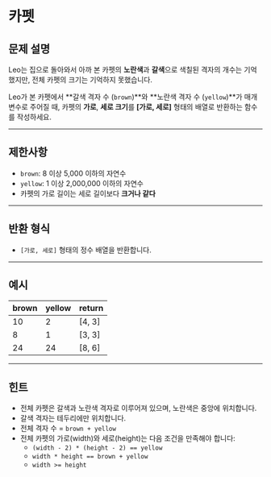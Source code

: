 # 카펫

## 문제 설명

Leo는 집으로 돌아와서 아까 본 카펫의 **노란색**과 **갈색**으로 색칠된 격자의 개수는 기억했지만, 전체 카펫의 크기는 기억하지 못했습니다.

Leo가 본 카펫에서 **갈색 격자 수 (`brown`)**와 **노란색 격자 수 (`yellow`)**가 매개변수로 주어질 때, 카펫의 **가로**, **세로 크기**를 **[가로, 세로]** 형태의 배열로 반환하는 함수를 작성하세요.

---

## 제한사항

- `brown`: 8 이상 5,000 이하의 자연수
- `yellow`: 1 이상 2,000,000 이하의 자연수
- 카펫의 가로 길이는 세로 길이보다 **크거나 같다**

---

## 반환 형식

- `[가로, 세로]` 형태의 정수 배열을 반환합니다.

---

## 예시

| brown | yellow | return  |
|-------|--------|---------|
| 10    | 2      | [4, 3]  |
| 8     | 1      | [3, 3]  |
| 24    | 24     | [8, 6]  |

---

## 힌트

- 전체 카펫은 갈색과 노란색 격자로 이루어져 있으며, 노란색은 중앙에 위치합니다.
- 갈색 격자는 테두리에만 위치합니다.
- 전체 격자 수 = `brown + yellow`
- 전체 카펫의 가로(width)와 세로(height)는 다음 조건을 만족해야 합니다:
  - `(width - 2) * (height - 2) == yellow`
  - `width * height == brown + yellow`
  - `width >= height`